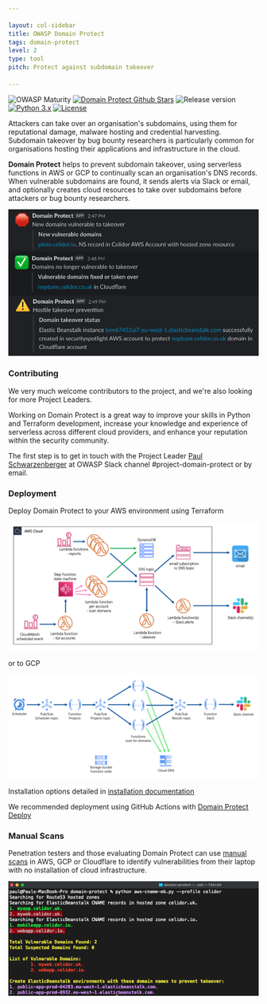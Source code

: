 ```yaml
---

layout: col-sidebar
title: OWASP Domain Protect
tags: domain-protect
level: 2
type: tool
pitch: Protect against subdomain takeover

---
```

![OWASP Maturity](https://img.shields.io/badge/owasp-incubator%20project-53AAE5.svg)
[![Domain Protect Github Stars](https://img.shields.io/github/stars/domain-protect/domain-protect?label=domain-protect&style=social)](https://github.com/domain-protect/domain-protect)
![Release version](https://img.shields.io/badge/release-v0.4.5-blue.svg)
[![Python 3.x](https://img.shields.io/badge/Python-3.x-blue.svg)](https://www.python.org/)
[![License](https://img.shields.io/badge/license-Apache%202.0-blue.svg)](https://www.apache.org/licenses/LICENSE-2.0)

Attackers can take over an organisation's subdomains, using them for reputational damage, malware hosting and credential harvesting.
Subdomain takeover by bug bounty researchers is particularly common for organisations hosting their applications and infrastructure in the cloud.

**Domain Protect** helps to prevent subdomain takeover, using serverless functions in AWS or GCP to continually scan an organisation's DNS records. 
When vulnerable subdomains are found, it sends alerts via Slack or email, and optionally creates cloud resources to take over subdomains before attackers or bug bounty researchers.

<img src="assets/images/slack-alerts.png" width="600">

### Contributing

We very much welcome contributors to the project, and we're also looking for more Project Leaders.

Working on Domain Protect is a great way to improve your skills in Python and Terraform development, increase your knowledge and experience of serverless across different cloud providers, and enhance your reputation within the security community.

The first step is to get in touch with the Project Leader [Paul Schwarzenberger](mailto:paul.schwarzenberger@owasp.org) at OWASP Slack channel #project-domain-protect or by email.

### Deployment

Deploy Domain Protect to your AWS environment using Terraform

<img src="assets/images/domain-protect.png">

or to GCP

<img src="assets/images/gcp-architecture.png">

Installation options detailed in [installation documentation](https://github.com/domain-protect/domain-protect/blob/main/docs/installation.md)

We recommended deployment using GitHub Actions with [Domain Protect Deploy](https://github.com/domain-protect/domain-protect-deploy)

### Manual Scans

Penetration testers and those evaluating Domain Protect can use [manual scans](https://github.com/domain-protect/domain-protect/blob/main/manual_scans/aws/README.md) in AWS, GCP or Cloudflare to identify vulnerabilities from their laptop with no installation of cloud infrastructure.

<img src="assets/images/vulnerable-eb-cnames.png">
